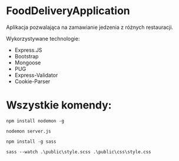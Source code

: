 # FoodDeliveryApplication

Aplikacja pozwalająca na zamawianie jedzenia z różnych restauracji.

Wykorzystywane technologie:
   - Express.JS
   - Bootstrap
   - Mongoose
   - PUG
   - Express-Validator
   - Cookie-Parser


# Wszystkie komendy:


``
npm install nodemon -g
``

``
nodemon server.js
``

``
npm install -g sass
``

``
sass --watch .\public\style.scss .\public\css\style.css
``
